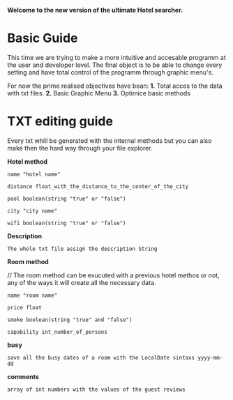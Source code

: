 **Welcome to the new version of the ultimate Hotel searcher.**

# Basic Guide

This time we are trying to make a more intuitive and accesable programm at the user and developer level.
The final object is to be able to change every setting and have total control of the programm through graphic menu's.

For now the prime realised objectives have bean:
    **1.** Total acces to the data with txt files.
    **2.** Basic Graphic Menu
    **3.** Optimice basic methods
    
# TXT editing guide
  Every txt whill be generated with the internal methods but you can also make then the hard way through your file explorer.
  
  **Hotel method**
  
    name "hotel name" 
    
    distance float_with_the_distance_to_the_center_of_the_city
    
    pool boolean(string "true" or "false")
    
    city "city name"
    
    wifi boolean(string "true" or "false")
    
  **Description**
    
    The whole txt file assign the description String
    
  **Room method**
  
  // The room method can be exucuted with a previous hotel methos or not, any of the ways it will create all the necessary data.
    
    name "room name"
    
    price float
    
    smoke boolean(string "true" and "false")
    
    capability int_number_of_persons
    
  **busy**
    
    save all the busy dates of a room with the LocalDate sintaxs yyyy-mm-dd
    
  **comments**
    
    array of int numbers with the values of the guest reviews
